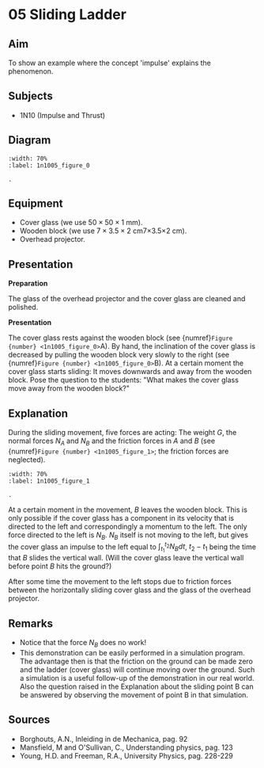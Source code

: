 # 05 Sliding Ladder 
    
## Aim   
 To show an example where the concept 'impulse' explains the phenomenon.    
  
## Subjects   
* 1N10 (Impulse and Thrust)   

## Diagram
   
```{figure} figures/figure_0.png  
:width: 70%  
:label: 1n1005_figure_0

. 
```

## Equipment
 *  Cover glass (we use $50\times50\times1 \mathrm{~mm}$). 
 *  Wooden block (we use $7\times3.5\times2 \mathrm{~cm}$7×3.5×2 cm). 
 *  Overhead projector.
     
  
## Presentation   
**Preparation**

The glass of the overhead projector and the cover glass are cleaned and polished. 

**Presentation**

The cover glass rests against the wooden block (see {numref}`Figure {number} <1n1005_figure_0>`A). By hand, the inclination of the cover glass is decreased by pulling the wooden block very slowly to the right (see {numref}`Figure {number} <1n1005_figure_0>`B). At a certain moment the cover glass starts sliding: It moves downwards and away from the wooden block. Pose the question to the students: "What makes the cover glass move away from the wooden block?"   
  
## Explanation   
During the sliding movement, five forces are acting: The weight $G$, the normal forces $N_A$ and $N_B$ and the friction forces in $A$ and $B$ (see {numref}`Figure {number} <1n1005_figure_1>`; the friction forces are neglected).   

```{figure} figures/figure_1.png  
:width: 70%  
:label: 1n1005_figure_1 

. 
```

At a certain moment in the movement, $B$ leaves the wooden block. This is only possible if the cover glass has a component in its velocity that is directed to the left and correspondingly a momentum to the left. The only force directed to the left is $N_B$. $N_B$ itself is not moving to the left, but gives the cover glass an impulse to the left equal to $\int_{t_{1}}^{t_{2}} N_{B} dt$, $t_{2}-t_{1}$ being the time that $B$ slides the vertical wall. (Will the cover glass leave the vertical wall before point $B$ hits the ground?)

After some time the movement to the left stops due to friction forces between the horizontally sliding cover glass and the glass of the overhead projector.   
  
## Remarks
 *  Notice that the force $N_B$ does no work! 
 *  This demonstration can be easily performed in a simulation program. The advantage then is that the friction on the ground can be made zero and the ladder (cover glass) will continue moving over the ground. Such a simulation is a useful follow-up of the demonstration in our real world. Also the question raised in the Explanation about the sliding point B can be answered by observing the movement of point B in that simulation.
   
  
## Sources
 *  Borghouts, A.N., Inleiding in de Mechanica, pag. 92 
 *  Mansfield, M and O'Sullivan, C., Understanding physics, pag. 123 
 *  Young, H.D. and Freeman, R.A., University Physics, pag. 228-229
  